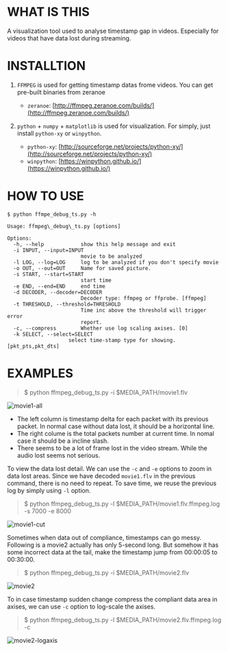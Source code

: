 # WHAT IS THIS #

A visualization tool used to analyse timestamp gap in videos. Especially for videos that have data lost during streaming.

# INSTALLTION #

1. `FFMPEG` is used for getting timestamp datas frome videos. You can get pre-built binaries from zeranoe 
	- `zeranoe`: [http://ffmpeg.zeranoe.com/builds/](http://ffmpeg.zeranoe.com/builds/)

2. `python` + `numpy` + `matplotlib` is used for visualization. For simply, just install `python-xy` or `winpython`.
	- `python-xy`: [http://sourceforge.net/projects/python-xy/](http://sourceforge.net/projects/python-xy/)
	- `winpython`: [https://winpython.github.io/](https://winpython.github.io/)

# HOW TO USE #

`$ python ffmpe_debug_ts.py -h`

	Usage: ffmpeg\_debug\_ts.py [options]
	
	Options:
	  -h, --help            show this help message and exit
	  -i INPUT, --input=INPUT
	                        movie to be analyzed
	  -l LOG, --log=LOG     log to be analyzed if you don't specify movie
	  -o OUT, --out=OUT     Name for saved picture.
	  -s START, --start=START
	                        start time
	  -e END, --end=END     end time
	  -d DECODER, --decoder=DECODER
	                        Decoder type: ffmpeg or ffprobe. [ffmpeg]
	  -t THRESHOLD, --threshold=THRESHOLD
	                        Time inc above the threshold will trigger error
	                        report.
	  -c, --compress        Whether use log scaling axises. [0]
	  -k SELECT, --select=SELECT
                        select time-stamp type for showing. [pkt_pts,pkt_dts]

# EXAMPLES #

> $ python ffmpeg_debug_ts.py -i $MEDIA_PATH/movie1.flv

![movie1-all](README.data/movie1.flv.ffmpeg.log.png)

- The left column is timestamp delta for each packet with its previous packet. In normal case without data lost, it should be a horizontal line.
- The right colume is the total packets number at current time. In nomal case it should be a incline slash.
- There seems to be a lot of frame lost in the video stream. While the audio lost seems not serious.

To view the data lost detail. We can use the `-c` and `-e` options to zoom in data lost areas. Since we have decoded `movie1.flv` in the previous command, there is no need to repeat. To save time, we reuse the previous log by simply using `-l` option.

> $ python ffmpeg_debug_ts.py -l $MEDIA_PATH/movie1.flv.ffmpeg.log -s 7000 -e 8000

![movie1-cut](README.data/movie1.flv.ffmpeg.log.7000~8000.png)

Sometimes when data out of compliance, timestamps can go messy. Following is a movie2 actually has only 5-second long. But somehow it has some incorrect data at the tail, make the timestamp jump from 00:00:05 to 00:30:00.

> $ python ffmpeg_debug_ts.py -i $MEDIA_PATH/movie2.flv

![movie2](README.data/movie2.flv.ffmpeg.log.png)

To in case timestamp sudden change compress the compliant data area in axises, we can use `-c` option to log-scale the axises.

> $ python ffmpeg_debug_ts.py -l $MEDIA_PATH/movie2.flv.ffmpeg.log -c

![movie2-logaxis](README.data/movie2.flv.ffmpeg.log.logaxis.png)